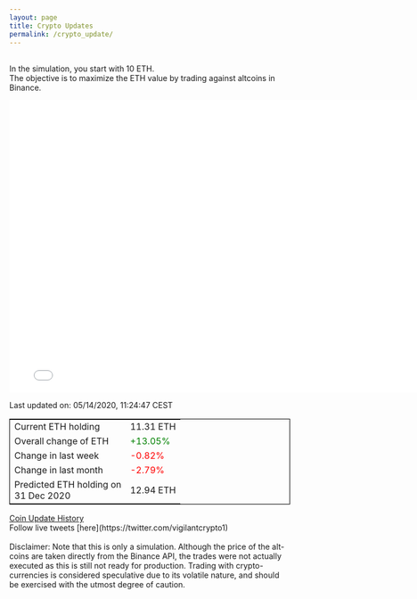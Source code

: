 ```yaml
---
layout: page
title: Crypto Updates
permalink: /crypto_update/
---
```

<br>In the simulation, you start with 10 ETH.<br>The objective is to maximize the ETH value by trading against altcoins 
in Binance.

<iframe width="775" height="525" frameborder="0" scrolling="no" src="//plotly.com/~vikramaditya91/109.embed"></iframe>

Last updated on: 05/14/2020, 11:24:47 CEST 
<table style="border:1px solid black;margin-left:auto;margin-right:auto;">
	<tbody>
	<tr>
		<td>Current ETH holding</td>
		<td>     11.31 ETH</td>
	</tr>
	<tr>
		<td>Overall change of ETH</td>
		<td><font color="green">+13.05%</font></td>
	</tr>
	<tr>
		<td>Change in last week</td>
		<td><font color="red">-0.82%</font></td>
	</tr>
	<tr>
		<td>Change in last month</td>
		<td><font color="red">-2.79%</font></td>
	</tr>
    <tr>
		<td>Predicted ETH holding on<br>31 Dec 2020</td>
		<td>     12.94 ETH</td>
	</tr>
	</tbody>
</table>
<a href="{{ site.baseurl }}/crypto_history">Coin Update History</a>
<br>
Follow live tweets [here](https://twitter.com/vigilantcrypto1)
<br>
<br>
Disclaimer:
Note that this is only a simulation. Although the price of the alt-coins are taken directly from the Binance API, the trades were not actually executed as this is still not ready for production.
Trading with crypto-currencies is considered speculative due to its volatile nature, and should be exercised with the utmost degree of caution.